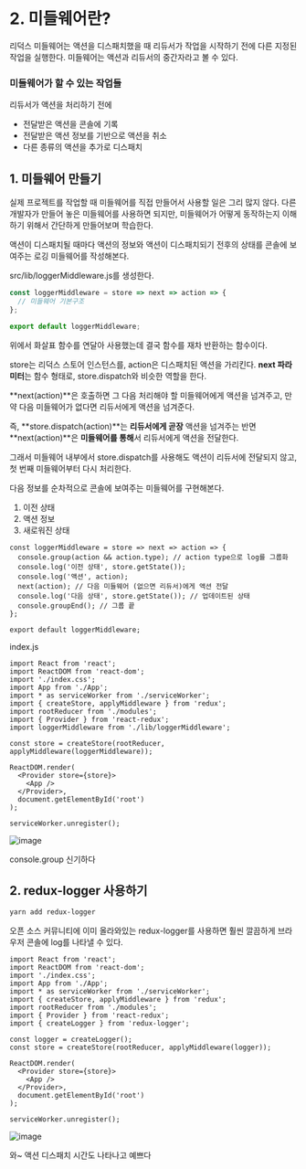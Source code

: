 # 2. 미들웨어란?

리덕스 미들웨어는 액션을 디스패치했을 때 리듀서가 작업을 시작하기 전에 다른 지정된 작업을 실행한다. 미들웨어는 액션과 리듀서의 중간자라고 볼 수 있다.

### 미들웨어가 할 수 있는 작업들

리듀서가 액션을 처리하기 전에

- 전달받은 액션을 콘솔에 기록
- 전달받은 액션 정보를 기반으로 액션을 취소
- 다른 종류의 액션을 추가로 디스패치

## 1. 미들웨어 만들기

실제 프로젝트를 작업할 때 미들웨어를 직접 만들어서 사용할 일은 그리 많지 않다. 다른 개발자가 만들어 놓은 미들웨어를 사용하면 되지만, 미들웨어가 어떻게 동작하는지 이해하기 위해서 간단하게 만들어보며 학습한다.

액션이 디스패치될 때마다 액션의 정보와 액션이 디스패치되기 전후의 상태를 콘솔에 보여주는 로깅 미들웨어를 작성해본다.

src/lib/loggerMiddleware.js를 생성한다.

```javascript
const loggerMiddleware = store => next => action => {
  // 미들웨어 기본구조
};

export default loggerMiddleware;
```

위에서 화살표 함수를 연달아 사용했는데 결국 함수를 재차 반환하는 함수이다.

store는 리덕스 스토어 인스턴스를, action은 디스패치된 액션을 가리킨다. **next 파라미터**는 함수 형태로, store.dispatch와 비슷한 역할을 한다.

**next(action)**은 호출하면 그 다음 처리해야 할 미들웨어에게 액션을 넘겨주고, 만약 다음 미들웨어가 없다면 리듀서에게 액션을 넘겨준다.

즉, **store.dispatch(action)**는 **리듀서에게 곧장** 액션을 넘겨주는 반면 **next(action)**은 **미들웨어를 통해**서 리듀서에게 액션을 전달한다.

그래서 미들웨어 내부에서 store.dispatch를 사용해도 액션이 리듀서에 전달되지 않고, 첫 번째 미들웨어부터 다시 처리한다.

다음 정보를 순차적으로 콘솔에 보여주는 미들웨어를 구현해본다.

1. 이전 상태
2. 액션 정보
3. 새로워진 상태

```react
const loggerMiddleware = store => next => action => {
  console.group(action && action.type); // action type으로 log를 그룹화
  console.log('이전 상태', store.getState());
  console.log('액션', action);
  next(action); // 다음 미들웨어 (없으면 리듀서)에게 액션 전달
  console.log('다음 상태', store.getState()); // 업데이트된 상태
  console.groupEnd(); // 그룹 끝
};

export default loggerMiddleware;
```

index.js

```react
import React from 'react';
import ReactDOM from 'react-dom';
import './index.css';
import App from './App';
import * as serviceWorker from './serviceWorker';
import { createStore, applyMiddleware } from 'redux';
import rootReducer from './modules';
import { Provider } from 'react-redux';
import loggerMiddleware from './lib/loggerMiddleware';

const store = createStore(rootReducer, applyMiddleware(loggerMiddleware));

ReactDOM.render(
  <Provider store={store}>
    <App />
  </Provider>,
  document.getElementById('root')
);

serviceWorker.unregister();
```

![image](https://user-images.githubusercontent.com/48080762/74100316-d9293c00-4b70-11ea-868b-41371384efd1.png)

console.group 신기하다



## 2. redux-logger 사용하기

```bash
yarn add redux-logger
```

오픈 소스 커뮤니티에 이미 올라와있는 redux-logger를 사용하면 훨씬 깔끔하게 브라우저 콘솔에 log를 나타낼 수 있다.

```react
import React from 'react';
import ReactDOM from 'react-dom';
import './index.css';
import App from './App';
import * as serviceWorker from './serviceWorker';
import { createStore, applyMiddleware } from 'redux';
import rootReducer from './modules';
import { Provider } from 'react-redux';
import { createLogger } from 'redux-logger';

const logger = createLogger();
const store = createStore(rootReducer, applyMiddleware(logger));

ReactDOM.render(
  <Provider store={store}>
    <App />
  </Provider>,
  document.getElementById('root')
);

serviceWorker.unregister();
```

![image](https://user-images.githubusercontent.com/48080762/74100404-ee529a80-4b71-11ea-9c1c-ab9085892e91.png)

와~ 액션 디스패치 시간도 나타나고 예쁘다

